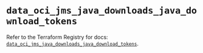 # `data_oci_jms_java_downloads_java_download_tokens`

Refer to the Terraform Registry for docs: [`data_oci_jms_java_downloads_java_download_tokens`](https://registry.terraform.io/providers/hashicorp/oci/7.19.0/docs/data-sources/jms_java_downloads_java_download_tokens).
